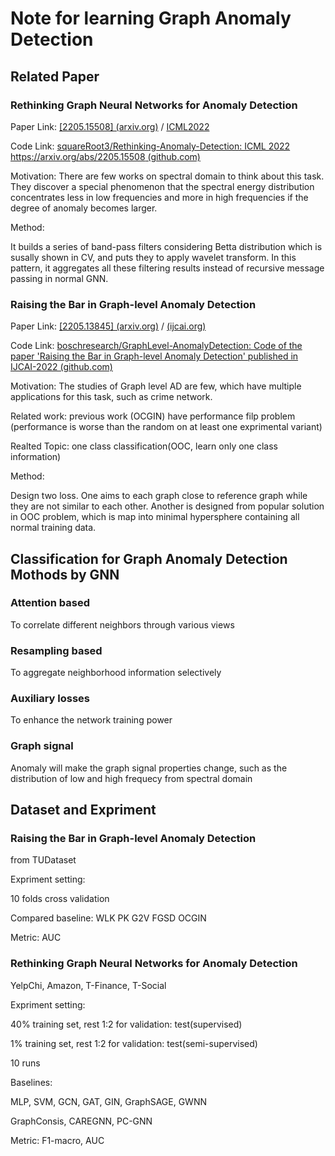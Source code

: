 # Note for learning Graph Anomaly Detection

## Related Paper

### Rethinking Graph Neural Networks for Anomaly Detection

Paper Link: [[2205.15508] (arxiv.org)](https://arxiv.org/abs/2205.15508) / [ICML2022](https://icml.cc/media/icml-2022/Slides/17968_le6HH92.pdf)

Code Link: [squareRoot3/Rethinking-Anomaly-Detection: ICML 2022 https://arxiv.org/abs/2205.15508 (github.com)](https://github.com/squareRoot3/Rethinking-Anomaly-Detection)

Motivation: There are few works on spectral domain to think about this task. They discover a special phenomenon that the spectral energy distribution concentrates less in low frequencies and more in high frequencies if the degree of anomaly becomes larger.

Method:

It builds a series of band-pass filters considering Betta distribution which is susally shown in CV, and puts they to apply wavelet transform. In this pattern, it aggregates all these filtering results instead of recursive message passing in normal GNN.


### Raising the Bar in Graph-level Anomaly Detection

Paper Link: [[2205.13845] (arxiv.org)](https://arxiv.org/abs/2205.13845) / [(ijcai.org)](https://www.ijcai.org/proceedings/2022/0305.pdf)

Code Link: [boschresearch/GraphLevel-AnomalyDetection: Code of the paper 'Raising the Bar in Graph-level Anomaly Detection' published in IJCAI-2022 (github.com)](https://github.com/boschresearch/graphlevel-anomalydetection)

Motivation: The studies of Graph level AD are few, which have multiple applications for this task, such as crime network.

Related work: previous work (OCGIN) have performance filp problem (performance is worse than the random on at least one exprimental variant)

Realted Topic: one class classification(OOC, learn only one class information)

Method:

Design two loss. One aims to each graph close to reference graph while they are not similar to each other. Another is designed from popular solution in OOC problem, which is map into minimal hypersphere containing all normal training data.

## Classification for Graph Anomaly Detection Mothods by GNN

### Attention based

To correlate different neighbors through various views

### Resampling based

To aggregate neighborhood information selectively

### Auxiliary losses

To enhance the network training power

### Graph signal

Anomaly will make the graph signal properties change, such as the distribution of low and high frequecy from spectral domain

## Dataset and Expriment

### Raising the Bar in Graph-level Anomaly Detection

from TUDataset

Expriment setting: 

10 folds cross validation

Compared baseline: WLK PK G2V FGSD OCGIN

Metric: AUC

### Rethinking Graph Neural Networks for Anomaly Detection

YelpChi, Amazon, T-Finance, T-Social

Expriment setting:

40% training set, rest 1:2 for validation: test(supervised)

1% training set, rest 1:2 for validation: test(semi-supervised)

10 runs

Baselines:

MLP, SVM, GCN, GAT, GIN, GraphSAGE, GWNN

GraphConsis, CAREGNN, PC-GNN

Metric: F1-macro, AUC
